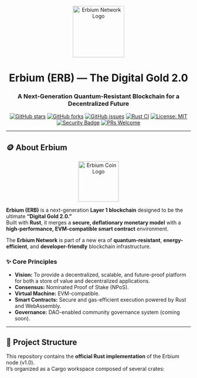 <p align="center">
  <img src="https://img001.prntscr.com/file/img001/dRThA13_TGaKZDg7eg07NQ.png" alt="Erbium Network Logo" width="140"/>
  <h1 align="center">Erbium (ERB) — The Digital Gold 2.0</h1>
  <h3 align="center">A Next-Generation Quantum-Resistant Blockchain for a Decentralized Future</h3>
</p>

<p align="center">
  <a href="https://github.com/SIGINT-erbium/erbium/stargazers"><img src="https://img.shields.io/github/stars/SIGINT-erbium/erbium?style=social" alt="GitHub stars"></a>
  <a href="https://github.com/SIGINT-erbium/erbium/network/members"><img src="https://img.shields.io/github/forks/SIGINT-erbium/erbium?style=social" alt="GitHub forks"></a>
  <a href="https://github.com/SIGINT-erbium/erbium/issues"><img src="https://img.shields.io/github/issues/SIGINT-erbium/erbium" alt="GitHub issues"></a>
  <a href="https://github.com/SIGINT-erbium/erbium/actions/workflows/rust.yml"><img src="https://github.com/SIGINT-erbium/erbium/actions/workflows/rust.yml/badge.svg" alt="Rust CI"></a>
  <a href="https://opensource.org/licenses/MIT"><img src="https://img.shields.io/badge/License-MIT-yellow.svg" alt="License: MIT"></a>
  <a href="#"><img src="https://img.shields.io/badge/security-monitored-brightgreen?logo=shield" alt="Security Badge"></a>
  <a href="#"><img src="https://img.shields.io/badge/PRs-welcome-blue" alt="PRs Welcome"></a>
</p>

---

## 🪙 About Erbium

<p align="center">
  <img src="https://img001.prntscr.com/file/img001/1gUDt4-PQ1e7rUWgqAwkFQ.png" alt="Erbium Coin Logo" width="110"/>
</p>

**Erbium (ERB)** is a next-generation **Layer 1 blockchain** designed to be the ultimate **“Digital Gold 2.0.”**  
Built with **Rust**, it merges a **secure, deflationary monetary model** with a **high-performance, EVM-compatible smart contract** environment.  

The **Erbium Network** is part of a new era of **quantum-resistant**, **energy-efficient**, and **developer-friendly** blockchain infrastructure.

### ✨ Core Principles
- **Vision:** To provide a decentralized, scalable, and future-proof platform for both a store of value and decentralized applications.  
- **Consensus:** Nominated Proof of Stake (NPoS).  
- **Virtual Machine:** EVM-compatible.  
- **Smart Contracts:** Secure and gas-efficient execution powered by Rust and WebAssembly.  
- **Governance:** DAO-enabled community governance system (coming soon).  

---

## 🧠 Project Structure

This repository contains the **official Rust implementation** of the Erbium node (v1.0).  
It’s organized as a Cargo workspace composed of several crates:

